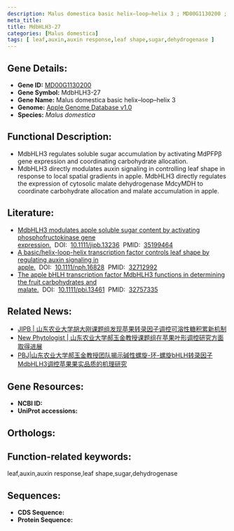 ```yaml
---
description: Malus domestica basic helix–loop–helix 3 ; MD00G1130200 ; Malus domestica
meta_title:
title: MdbHLH3-27
categories: [Malus domestica]
tags: [ leaf,auxin,auxin response,leaf shape,sugar,dehydrogenase ]
---
```


## Gene Details:
- **Gene ID:**	[MD00G1130200]()
- **Gene Symbol:** MdbHLH3-27
- **Gene Name:** Malus domestica basic helix–loop–helix 3
- **Genome:** [Apple Genome Database v1.0]()
- **Species:** *Malus domestica*

## Functional Description:
   - MdbHLH3 regulates soluble sugar accumulation by activating MdPFPβ gene expression and coordinating carbohydrate allocation.
   - MdbHLH3 directly modulates auxin signaling in controlling leaf shape in response to local spatial gradients in apple.	MdbHLH3 directly regulates the expression of cytosolic malate dehydrogenase MdcyMDH to coordinate carbohydrate allocation and malate accumulation in apple.

## Literature:
   - [MdbHLH3 modulates apple soluble sugar content by activating phosphofructokinase gene expression.]( https://onlinelibrary.wiley.com/doi/10.1111/jipb.13236)&nbsp;&nbsp;DOI:&nbsp;&nbsp;[10.1111/jipb.13236](https://onlinelibrary.wiley.com/doi/10.1111/jipb.13236)&nbsp;&nbsp;PMID:&nbsp;&nbsp;[35199464](https://pubmed.ncbi.nlm.nih.gov/35199464/)
   - [A basic/helix-loop-helix transcription factor controls leaf shape by regulating auxin signaling in apple.]( https://nph.onlinelibrary.wiley.com/doi/10.1111/nph.16828)&nbsp;&nbsp;DOI:&nbsp;&nbsp;[10.1111/nph.16828](https://nph.onlinelibrary.wiley.com/doi/10.1111/nph.16828)&nbsp;&nbsp;PMID:&nbsp;&nbsp;[32712992](https://pubmed.ncbi.nlm.nih.gov/32712992/)
   - [The apple bHLH transcription factor MdbHLH3 functions in determining the fruit carbohydrates and malate.]( https://onlinelibrary.wiley.com/doi/10.1111/pbi.13461)&nbsp;&nbsp;DOI:&nbsp;&nbsp;[10.1111/pbi.13461](https://onlinelibrary.wiley.com/doi/10.1111/pbi.13461)&nbsp;&nbsp;PMID:&nbsp;&nbsp;[32757335](https://pubmed.ncbi.nlm.nih.gov/32757335/)

## Related News:
   - [JIPB | 山东农业大学胡大刚课题组发现苹果转录因子调控可溶性糖积累新机制](https://mp.weixin.qq.com/s?__biz=Mzg3MDEwNDEyMg==&mid=2247526136&idx=4&sn=35efe815a21d28370ec4ff1177baec67&chksm=ce90cbadf9e742bb2e6ee7d4dd3f6e0697841d2a9ac83b5803e0f772c1392591ee2209974d0f&scene=27#wechat_redirect)
   - [New Phytologist | 山东农业大学郝玉金教授课题组在苹果叶形调控研究方面取得进展](https://mp.weixin.qq.com/s?__biz=Mzg3MDEwNDEyMg==&mid=2247493210&idx=7&sn=a30a7edd089f47e48aaaa3988d66f873&chksm=ce904b0ff9e7c2192d30ef358818da265d5d4fde2393e3627a0247ba9a1112dd00fdbd5fd97c&scene=27#wechat_redirect)
   - [PBJ|山东农业大学郝玉金教授团队揭示碱性螺旋-环-螺旋bHLH转录因子MdbHLH3调控苹果果实品质的机理研究](https://mp.weixin.qq.com/s?__biz=Mzg3MDEwNDEyMg==&mid=2247493825&idx=1&sn=5e2ae03bae0b1b5cd2aa7173448d805d&chksm=ce904594f9e7cc82ba8bed4037bdef4e2f4dcff8a3dd72741a475ffd5a1bda2e0a7209429b47&scene=27#wechat_redirect)

## Gene Resources:
- **NCBI ID:** [](https://www.ncbi.nlm.nih.gov/gene/?term=)
- **UniProt accessions:** [](https://www.uniprot.org/uniprotkb//entry)

## Orthologs:

## Function-related keywords:
leaf,auxin,auxin response,leaf shape,sugar,dehydrogenase

## Sequences:
- **CDS Sequence:**
- **Protein Sequence:**
